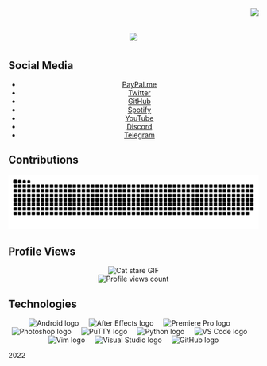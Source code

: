 <img align="right" src="https://visitor-badge.laobi.icu/badge?page_id=catsmoker.catsmoker" />

<h1 align="center">
    <img src="https://readme-typing-svg.herokuapp.com/?font=Righteous&size=35&center=true&vCenter=true&width=500&height=70&duration=4000&lines=Hi+There!+👋;+I'm+catsmoker!;" />
</h1>

## Social Media

<div align="center">
  <ul class="social-links">
                    <li><a href="https://www.paypal.com/paypalme/boulhada08" style="background-image: url('catsmoker/images/paypal.svg');" target="_blank" title="PayPal.me" aria-label="PayPal.me">PayPal.me</a></li>
                    <li><a href="https://twitter.com/CATSM0KER" style="background-image: url('catsmoker/images/twitter.svg');" target="_blank" title="Twitter" aria-label="Twitter">Twitter</a></li>
                    <li><a href="https://github.com/catsmoker" style="background-image: url('catsmoker/images/github.svg');" target="_blank" title="GitHub" aria-label="GitHub">GitHub</a></li>
                    <li><a href="https://open.spotify.com/user/317obkq2nnwlyrhsmgdtxo6cdodm" style="background-image: url('catsmoker/images/spotify.svg');" target="_blank" title="Spotify" aria-label="Spotify">Spotify</a></li>
                    <li><a href="https://www.youtube.com/@CATSM0KER?sub_confirmation=1" style="background-image: url('catsmoker/images/youtube.svg');" target="_blank" title="YouTube" aria-label="YouTube">YouTube</a></li>
                    <li><a href="https://discord.com/invite/HQC5BwcXtS" target="_blank" style="background-image: url('catsmoker/images/discord.svg');" title="Discord" aria-label="Discord">Discord</a></li>
                    <li><a href="https://t.me/CATSM0KER" style="background-image: url('catsmoker/images/telegram.svg');" target="_blank" title="Telegram" aria-label="Telegram">Telegram</a></li>
                </ul>
</div>

## Contributions

<picture>
  <source
    media="(prefers-color-scheme: dark)"
    srcset="https://raw.githubusercontent.com/platane/snk/output/github-contribution-grid-snake-dark.svg"
  />
  <source
    media="(prefers-color-scheme: light)"
    srcset="https://raw.githubusercontent.com/platane/snk/output/github-contribution-grid-snake.svg"
  />
  <img
    alt="github contribution grid snake animation"
    src="https://raw.githubusercontent.com/platane/snk/output/github-contribution-grid-snake.svg"
  />
</picture>

## Profile Views

<div align="center">
  <img height="200" src="https://media.tenor.com/J2SMf2oW7XkAAAAi/cat-stare.gif" alt="Cat stare GIF" />
</div>

<div align="center">
  <img src="https://profile-counter.glitch.me/catsmoker/count.svg?" alt="Profile views count" />
</div>

## Technologies

<div align="center">
  <img src="https://cdn.jsdelivr.net/gh/devicons/devicon/icons/android/android-original.svg" height="40" alt="Android logo" />
  <img width="12" />
  <img src="https://cdn.jsdelivr.net/gh/devicons/devicon/icons/aftereffects/aftereffects-original.svg" height="40" alt="After Effects logo" />
  <img width="12" />
  <img src="https://cdn.jsdelivr.net/gh/devicons/devicon/icons/premierepro/premierepro-plain.svg" height="40" alt="Premiere Pro logo" />
  <img width="12" />
  <img src="https://cdn.jsdelivr.net/gh/devicons/devicon/icons/photoshop/photoshop-plain.svg" height="40" alt="Photoshop logo" />
  <img width="12" />
  <img src="https://cdn.jsdelivr.net/gh/devicons/devicon/icons/putty/putty-original.svg" height="40" alt="PuTTY logo" />
  <img width="12" />
  <img src="https://cdn.jsdelivr.net/gh/devicons/devicon/icons/python/python-original.svg" height="40" alt="Python logo" />
  <img width="12" />
  <img src="https://cdn.jsdelivr.net/gh/devicons/devicon/icons/vscode/vscode-original.svg" height="40" alt="VS Code logo" />
  <img width="12" />
  <img src="https://cdn.jsdelivr.net/gh/devicons/devicon/icons/vim/vim-original.svg" height="40" alt="Vim logo" />
  <img width="12" />
  <img src="https://cdn.jsdelivr.net/gh/devicons/devicon/icons/visualstudio/visualstudio-plain.svg" height="40" alt="Visual Studio logo" />
  <img width="12" />
  <img src="https://cdn.jsdelivr.net/gh/devicons/devicon/icons/github/github-original.svg" height="40" alt="GitHub logo" />
</div>

2022
